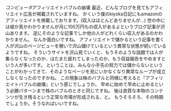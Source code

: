 *コンピュータ*アフィリエイトバブルの崩壊
最近、どんなブログを見てもアフィリエイト広告が掲載されていますね。
かくいう僕のkiyoka日記にもamazonのアフィリエイトを掲載しております。(収入はほとんどありませんが...)
世の中には嘘か真かわかりませんが月に100万円もの収入があるよというブログ記事が沢山あります。
逆にそのような記事でしか他の人がどれくらい収入があるのかわかりません。
なんか面白いですね。
アフィリエイトで儲かるという記事を書く人が沢山のページビューを稼いで沢山儲けているという異常な状態が続いているようですね。
そういうサイトを沢山見ていくと、もうそのような話題では人が集らなくなったのか、はたまた疲れてしまったのか、もう収益報告をやめますという人が多いです。
ということは、みんな小手先の努力では儲からないということがわかってきて、そのようなページを見にいかなくなり異常なループが成立しなくなったのですかね。
この現象は株のバブルと同様に考えると『アフィリエイトバブルの崩壊』という感じでしょうか。
早めに始めて早めに止めるという必勝パターンまで株のバブルのときと同じですね。
後は良質な本物のコンテンツが生き残るという正常な市場が形成される、と。
もうそろそろ、その時期でしょうか。そうなればいいですね。
